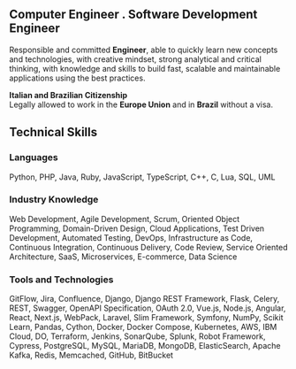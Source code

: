 ## Computer Engineer . Software Development Engineer

Responsible and committed **Engineer**, able to quickly learn new concepts and technologies, 
with creative mindset, strong analytical and critical thinking, 
with knowledge and skills to build fast, scalable and maintainable applications using the best practices.

**Italian and Brazilian Citizenship**  
Legally allowed to work in the **Europe Union** and in **Brazil** without a visa.

## Technical Skills

### Languages

Python, PHP, Java, Ruby, JavaScript, TypeScript, C++, C, Lua, SQL, UML

### Industry Knowledge

Web Development, Agile Development, Scrum, Oriented Object Programming, Domain-Driven Design, Cloud Applications,
Test Driven Development, Automated Testing, DevOps, Infrastructure as Code, Continuous Integration, Continuous Delivery,
Code Review, Service Oriented Architecture, SaaS, Microservices, E-commerce, Data Science

### Tools and Technologies
GitFlow, Jira, Confluence, Django, Django REST Framework, Flask, Celery, REST, Swagger, OpenAPI Specification, OAuth 2.0,
Vue.js, Node.js, Angular, React, Next.js, WebPack, Laravel, Slim Framework, Symfony, NumPy, Scikit Learn, Pandas, Cython,
Docker, Docker Compose, Kubernetes, AWS, IBM Cloud, DO, Terraform, Jenkins, SonarQube, Splunk, Robot Framework, Cypress,
PostgreSQL, MySQL, MariaDB, MongoDB, ElasticSearch, Apache Kafka, Redis, Memcached, GitHub, BitBucket
